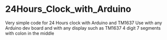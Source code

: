 # 24Hours_Clock_with_Arduino
Very simple code for 24 Hours clock with Arduino and TM1637
Use with any Arduino dev board and with any display such as TM1637 4 digit 7 segments with colon in the middle
